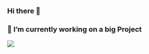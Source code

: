 ### Hi there 👋

<!--
**DanielCruzDataEngineer/DanielCruzDataEngineer** is a ✨ _special_ ✨ repository because its `README.md` (this file) appears on your GitHub profile.

Here are some ideas to get you started:


- 🌱 I’m currently learning ...
- 👯 I’m looking to collaborate on ...
- 🤔 I’m looking for help with ...
- 💬 Ask me about ...
- 📫 How to reach me: ...
- 😄 Pronouns: ...
- ⚡ Fun fact: ...
-->
### 🔭 I’m currently working on a big Project
![](https://komarev.com/ghpvc/?username=DanielCruzDataEngineer)
